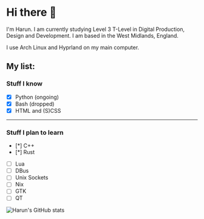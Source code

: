 # Hi there 👋

I'm Harun. I am currently studying Level 3 T-Level in Digital Production, Design and Development. I am based in the West Midlands, England.

I use Arch Linux and Hyprland on my main computer.

## My list:

### Stuff I know
- [x] Python (ongoing)
- [x] Bash (dropped)
- [x] HTML and (S)CSS

***

### Stuff I plan to learn
- [*] C++
- [*] Rust
- [ ] Lua
- [ ] DBus
- [ ] Unix Sockets
- [ ] Nix
- [ ] GTK
- [ ] QT

![Harun's GitHub stats](https://github-readme-stats.vercel.app/api?username=sudoharun&show_icons=true&theme=radical)
